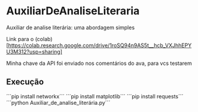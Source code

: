 # AuxiliarDeAnaliseLiteraria
Auxiliar de analise literária: uma abordagem simples

Link para o (colab)[https://colab.research.google.com/drive/1roSQ94n9AS5t__hcb_VXJhhEPYU3M312?usp=sharing]

Minha chave da API foi enviado nos comentários do ava, para vcs testarem

## Execução

´´´pip install networkx´´´
´´´pip install matplotlib´´´
´´´pip install requests´´´
´´´python Auxiliar_de_analise_literária.py´´´

